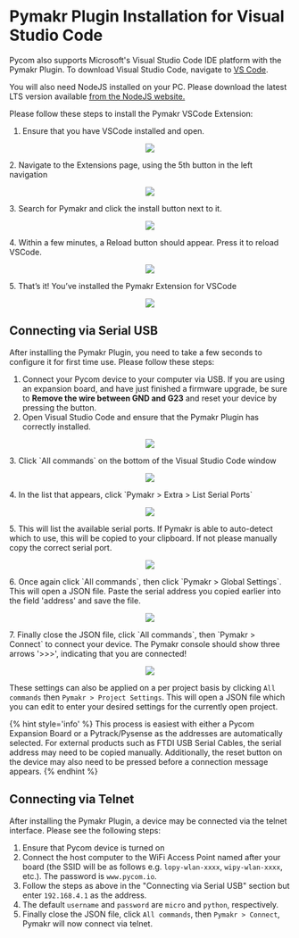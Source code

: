 # Pymakr Plugin Installation for Visual Studio Code

Pycom also supports Microsoft's Visual Studio Code IDE platform with the Pymakr
Plugin. To download Visual Studio Code, navigate to
[VS Code](https://code.visualstudio.com/).

You will also need NodeJS installed on your PC. Please download the latest LTS
version available [from the NodeJS website.](https://nodejs.org/)

Please follow these steps to install the Pymakr VSCode Extension:

1. Ensure that you have VSCode installed and open.
<p align="center"><img src ="../../../img/visual_studio_code/vsc_setup_step_1.png" style="max-width:600px;"></p>
2. Navigate to the Extensions page, using the 5th button in the left navigation
<p align="center"><img src ="../../../img/visual_studio_code/vsc_setup_step_2.png" style="max-width:600px;"></p>
3. Search for Pymakr and click the install button next to it.
<p align="center"><img src ="../../../img/visual_studio_code/vsc_setup_step_3.png" style="max-width:600px;"></p>
4. Within a few minutes, a Reload button should appear. Press it to reload VSCode.
<p align="center"><img src ="../../../img/visual_studio_code/vsc_setup_step_4.png" style="max-width:600px;"></p>
5. That’s it! You’ve installed the Pymakr Extension for VSCode
<p align="center"><img src ="../../../img/visual_studio_code/vsc_setup_step_5.png" style="max-width:600px;"></p>

## Connecting via Serial USB

After installing the Pymakr Plugin, you need to take a few seconds to configure
it for first time use. Please follow these steps:

1. Connect your Pycom device to your computer via USB. If you are using an
expansion board, and have just finished a firmware upgrade, be sure to **Remove
 the wire between GND and G23** and reset your device by pressing the button.
2. Open Visual Studio Code and ensure that the Pymakr Plugin has correctly installed.
<p align="center"><img src ="../../../img/visual_studio_code/vsc_config_step_1.png" style="max-width:600px;"></p>
3. Click `All commands` on the bottom of the Visual Studio Code window
<p align="center"><img src ="../../../img/visual_studio_code/vsc_config_step_2.png" style="max-width:600px;"></p>
4. In the list that appears, click `Pymakr > Extra > List Serial Ports`
<p align="center"><img src ="../../../img/visual_studio_code/vsc_config_step_3.png" style="max-width:600px;"></p>
5. This will list the available serial ports. If Pymakr is able to auto-detect
which to use, this will be copied to your clipboard. If not please manually copy
the correct serial port.
<p align="center"><img src ="../../../img/visual_studio_code/vsc_config_step_4.png" style="max-width:600px;"></p>
6. Once again click `All commands`, then click `Pymakr > Global Settings`. This
will open a JSON file. Paste the serial address you copied earlier into the field
'address' and save the file.
 <p align="center"><img src ="../../../img/visual_studio_code/vsc_config_step_5.png" style="max-width:600px;"></p>
7. Finally close the JSON file, click `All commands`, then `Pymakr > Connect` to
connect your device. The Pymakr console should show three arrows '>>>',
indicating that you are connected!
<p align="center"><img src ="../../../img/visual_studio_code/vsc_config_step_6.png" style="max-width:600px;"></p>

These settings can also be applied on a per project basis by clicking `All
commands` then `Pymakr > Project Settings`. This will open a JSON file which you
can edit to enter your desired settings for the currently open project.

{% hint style='info' %}
This process is easiest with either a Pycom Expansion Board or a Pytrack/Pysense
as the addresses are automatically selected. For external products such as FTDI
USB Serial Cables, the serial address may need to be copied manually.
Additionally, the reset button on the device may also need to be pressed before
a connection message appears.
{% endhint %}

## Connecting via Telnet

After installing the Pymakr Plugin, a device may be connected via the telnet
interface. Please see the following steps:

1. Ensure that Pycom device is turned on
2. Connect the host computer to the WiFi Access Point named after your board
(the SSID will be as follows e.g. ``lopy-wlan-xxxx``, ``wipy-wlan-xxxx``, etc.).
The password is ``www.pycom.io``.
3. Follow the steps as above in the "Connecting via Serial USB" section but
enter `192.168.4.1` as the address.
4. The default ``username`` and ``password`` are ``micro`` and ``python``,
respectively.
5. Finally close the JSON file, click `All commands`, then `Pymakr > Connect`,
Pymakr will now connect via telnet.
